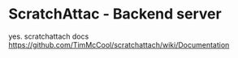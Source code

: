 # ScratchAttac - Backend server
yes.
scratchattach docs https://github.com/TimMcCool/scratchattach/wiki/Documentation
